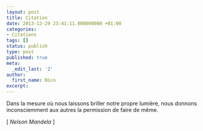 ```yaml
---
layout: post
title: Citation
date: 2013-12-29 23:41:11.000000000 +01:00
categories:
- Citations
tags: []
status: publish
type: post
published: true
meta:
  _edit_last: '2'
author:
  first_name: Nico
excerpt:
---
```

<p>Dans la mesure où nous laissons briller notre propre lumière, nous donnons inconsciemment aux autres la permission de faire de même.</p>
<p>[ <em>Nelson Mandela</em> ]</p>
